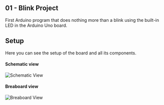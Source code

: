 ## 01 - Blink Project
First Arduino program that does nothing more than a blink using the built-in LED
in the Arduino Uno board.
## Setup
Here you can see the setup of the board and all its components.
#### Schematic view
![Schematic View][schematic]
#### Breaboard view
![Breaboard View][breadboard]

[schematic]: Blink_schematic.svg
[breadboard]: Blink_breadboard.svg